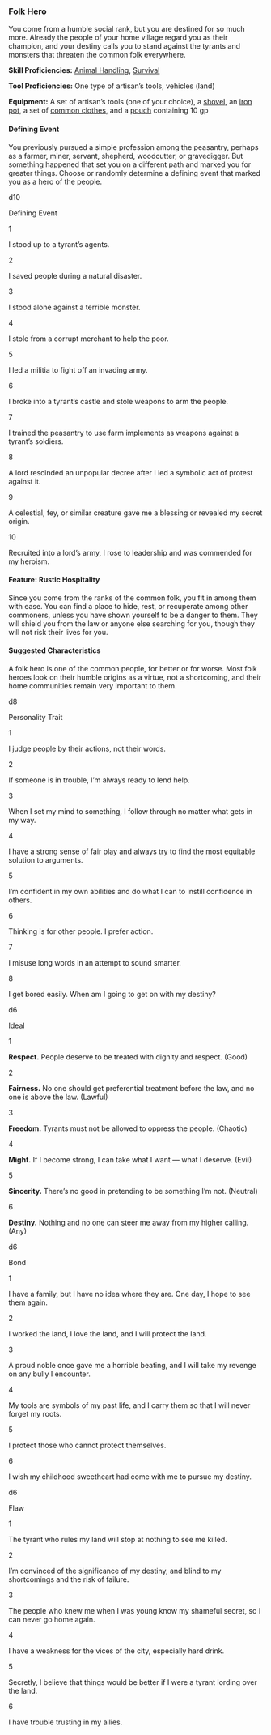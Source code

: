 ### Folk Hero

You come from a humble social rank, but you are destined for so much more. Already the people of your home village regard you as their champion, and your destiny calls you to stand against the tyrants and monsters that threaten the common folk everywhere.

**Skill Proficiencies:** [Animal Handling](https://www.dndbeyond.com/compendium/rules/basic-rules/using-ability-scores#AnimalHandling), [Survival](https://www.dndbeyond.com/compendium/rules/basic-rules/using-ability-scores#Survival)

**Tool Proficiencies:** One type of artisan’s tools, vehicles (land)

**Equipment:** A set of artisan’s tools (one of your choice), a [shovel](https://www.dndbeyond.com/equipment/shovel), an [iron pot](https://www.dndbeyond.com/equipment/pot-iron), a set of [common clothes](https://www.dndbeyond.com/equipment/clothes-common), and a [pouch](https://www.dndbeyond.com/equipment/pouch) containing 10 gp

#### [](https://www.dndbeyond.com/sources/phb/personality-and-background#DefiningEvent)Defining Event

You previously pursued a simple profession among the peasantry, perhaps as a farmer, miner, servant, shepherd, woodcutter, or gravedigger. But something happened that set you on a different path and marked you for greater things. Choose or randomly determine a defining event that marked you as a hero of the people.

d10

Defining Event

1

I stood up to a tyrant’s agents.

2

I saved people during a natural disaster.

3

I stood alone against a terrible monster.

4

I stole from a corrupt merchant to help the poor.

5

I led a militia to fight off an invading army.

6

I broke into a tyrant’s castle and stole weapons to arm the people.

7

I trained the peasantry to use farm implements as weapons against a tyrant’s soldiers.

8

A lord rescinded an unpopular decree after I led a symbolic act of protest against it.

9

A celestial, fey, or similar creature gave me a blessing or revealed my secret origin.

10

Recruited into a lord’s army, I rose to leadership and was commended for my heroism.

#### [](https://www.dndbeyond.com/sources/phb/personality-and-background#FeatureRusticHospitality)Feature: Rustic Hospitality

Since you come from the ranks of the common folk, you fit in among them with ease. You can find a place to hide, rest, or recuperate among other commoners, unless you have shown yourself to be a danger to them. They will shield you from the law or anyone else searching for you, though they will not risk their lives for you.

#### [](https://www.dndbeyond.com/sources/phb/personality-and-background#SuggestedCharacteristics6)Suggested Characteristics

A folk hero is one of the common people, for better or for worse. Most folk heroes look on their humble origins as a virtue, not a shortcoming, and their home communities remain very important to them.

d8

Personality Trait

1

I judge people by their actions, not their words.

2

If someone is in trouble, I’m always ready to lend help.

3

When I set my mind to something, I follow through no matter what gets in my way.

4

I have a strong sense of fair play and always try to find the most equitable solution to arguments.

5

I’m confident in my own abilities and do what I can to instill confidence in others.

6

Thinking is for other people. I prefer action.

7

I misuse long words in an attempt to sound smarter.

8

I get bored easily. When am I going to get on with my destiny?

d6

Ideal

1

**Respect.** People deserve to be treated with dignity and respect. (Good)

2

**Fairness.** No one should get preferential treatment before the law, and no one is above the law. (Lawful)

3

**Freedom.** Tyrants must not be allowed to oppress the people. (Chaotic)

4

**Might.** If I become strong, I can take what I want — what I deserve. (Evil)

5

**Sincerity.** There’s no good in pretending to be something I’m not. (Neutral)

6

**Destiny.** Nothing and no one can steer me away from my higher calling. (Any)

d6

Bond

1

I have a family, but I have no idea where they are. One day, I hope to see them again.

2

I worked the land, I love the land, and I will protect the land.

3

A proud noble once gave me a horrible beating, and I will take my revenge on any bully I encounter.

4

My tools are symbols of my past life, and I carry them so that I will never forget my roots.

5

I protect those who cannot protect themselves.

6

I wish my childhood sweetheart had come with me to pursue my destiny.

d6

Flaw

1

The tyrant who rules my land will stop at nothing to see me killed.

2

I’m convinced of the significance of my destiny, and blind to my shortcomings and the risk of failure.

3

The people who knew me when I was young know my shameful secret, so I can never go home again.

4

I have a weakness for the vices of the city, especially hard drink.

5

Secretly, I believe that things would be better if I were a tyrant lording over the land.

6

I have trouble trusting in my allies.